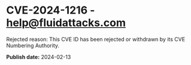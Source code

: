 # CVE-2024-1216 - help@fluidattacks.com

Rejected reason: This CVE ID has been rejected or withdrawn by its CVE Numbering Authority.

**Publish date:** 2024-02-13
